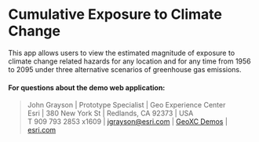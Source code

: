 # Cumulative Exposure to Climate Change
This app allows users to view the estimated magnitude of exposure to climate change related hazards for any location and for any time from 1956 to 2095 under three alternative scenarios of greenhouse gas emissions.

 
#### For questions about the demo web application:
> John Grayson | Prototype Specialist | Geo Experience Center\
> Esri | 380 New York St | Redlands, CA 92373 | USA\
> T 909 793 2853 x1609 | [jgrayson@esri.com](mailto:jgrayson@esri.com) | [GeoXC Demos](https://geoxc.esri.com) | [esri.com](https://www.esri.com)
